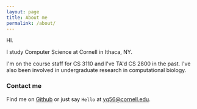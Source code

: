 ```yaml
---
layout: page
title: About me
permalink: /about/
---
```


Hi.

I study Computer Science at Cornell in Ithaca, NY.

I'm on the course staff for CS 3110 and I've TA'd CS 2800 in the past. I've
also been involved in undergraduate research in computational biology.

### Contact me

Find me on [Github][github] or just say `Hello` at
[yq56@cornell.edu](yuhuanq.github.io).

[tf]: http://template-factory.nl
[m]: http://mearch.com
[pw]: http://processwire.com
[pwf]: http://processwire.com/talk
[jekyll]: http://jekyllrb.com
[github]: https://github.com/yuhuanq

